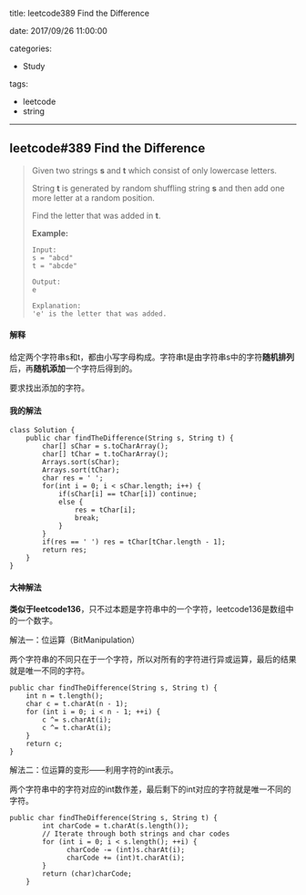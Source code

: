 title: leetcode389 Find the Difference

date: 2017/09/26 11:00:00

categories:

- Study

tags:

- leetcode
- string

---

## leetcode#389 Find the Difference

>Given two strings **s** and **t** which consist of only lowercase letters.
>
>String **t** is generated by random shuffling string **s** and then add one more letter at a random position.
>
>Find the letter that was added in **t**.
>
>**Example:**
>
>```
>Input:
>s = "abcd"
>t = "abcde"
>
>Output:
>e
>
>Explanation:
>'e' is the letter that was added.
>```

#### 解释

给定两个字符串s和t，都由小写字母构成。字符串t是由字符串s中的字符**随机排列**后，再**随机添加**一个字符后得到的。

要求找出添加的字符。

#### 我的解法

```
class Solution {
    public char findTheDifference(String s, String t) {
        char[] sChar = s.toCharArray();
        char[] tChar = t.toCharArray();
        Arrays.sort(sChar);
        Arrays.sort(tChar);
        char res = ' ';
        for(int i = 0; i < sChar.length; i++) {
            if(sChar[i] == tChar[i]) continue;
            else {
                res = tChar[i];
                break;
            }   
        }
        if(res == ' ') res = tChar[tChar.length - 1];
        return res;
    }
}
```

#### 大神解法

**类似于leetcode136**，只不过本题是字符串中的一个字符，leetcode136是数组中的一个数字。

解法一：位运算（BitManipulation）

两个字符串的不同只在于一个字符，所以对所有的字符进行异或运算，最后的结果就是唯一不同的字符。

```
public char findTheDifference(String s, String t) {
	int n = t.length();
	char c = t.charAt(n - 1);
	for (int i = 0; i < n - 1; ++i) {
		c ^= s.charAt(i);
		c ^= t.charAt(i);
	}
	return c;
}
```

解法二：位运算的变形——利用字符的int表示。

两个字符串中的字符对应的int数作差，最后剩下的int对应的字符就是唯一不同的字符。

```
public char findTheDifference(String s, String t) {
        int charCode = t.charAt(s.length());
        // Iterate through both strings and char codes
        for (int i = 0; i < s.length(); ++i) {
              charCode -= (int)s.charAt(i);
              charCode += (int)t.charAt(i); 
        }
        return (char)charCode;
    }
```